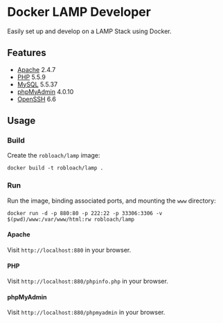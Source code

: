 # Docker LAMP Developer

Easily set up and develop on a LAMP Stack using Docker.


## Features

* [Apache](https://httpd.apache.org/) 2.4.7
* [PHP](http://php.net/) 5.5.9
* [MySQL](http://www.mysql.com/) 5.5.37
* [phpMyAdmin](http://www.phpmyadmin.net/) 4.0.10
* [OpenSSH](http://www.openssh.com/) 6.6


## Usage

### Build

Create the `robloach/lamp` image:
```
docker build -t robloach/lamp .
```

### Run

Run the image, binding associated ports, and mounting the `www` directory:
```
docker run -d -p 880:80 -p 222:22 -p 33306:3306 -v $(pwd)/www:/var/www/html:rw robloach/lamp
```

#### Apache

Visit `http://localhost:880` in your browser.

#### PHP

Visit `http://localhost:880/phpinfo.php` in your browser.

#### phpMyAdmin

Visit `http://localhost:880/phpmyadmin` in your browser.
